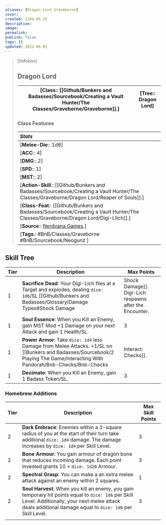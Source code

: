 ```yaml
---
aliases: [Dragon Lord Graveborne]
cover: 
created: 2204-05-22
description: 
image: 
permalink: 
publish: false
tags: []
updated: 2023-06-02
---
```


> [!infobox]
>## Dragon Lord
> | [**Class**:: [[Github/Bunkers and Badasses/Sourcebook/Creating a Vault Hunter/The Classes/Graveborne/Graveborne]].] | [**Tree**:: Dragon Lord] |
> |:---:|:---:|
> 
> ### Class Features
> | ***Stats***                                 |
> |:--------------------------------------------|
> | [**Melee-Die**:: 1d6]                            |
> | [**ACC**:: 4]                                |
> | [**DMG**:: 2]                                   |
> | [**SPD**:: 1]                                    |
> | [**MST**::  2]                                   |
> | [**Action-Skill**:: [[Github/Bunkers and Badasses/Sourcebook/Creating a Vault Hunter/The Classes/Graveborne/Dragon Lord/Reaper of Souls]].] |
> | [**Class-Feat**:: [[Github/Bunkers and Badasses/Sourcebook/Creating a Vault Hunter/The Classes/Graveborne/Dragon Lord/Digi-Litch]].] |
> | [**Source**:: [Nerdvana Games](https://nerdvanagames.com).] |
> | [**Tags**:: #BnB/Classes/Graveborne #BnB/Sourcebook/Neogunz ] |

## Skill Tree

| Tier | Description                                                                                                                                                                    | Max Points |
| ---- | ------------------------------------------------------------------------------------------------------------------------------------------------------------------------------ | ---------- |
| 1    | **Sacrifice Dead**: Your Digi-Lich flies at a Target and explodes, dealing `dice: 1d6`/SL [[Github/Bunkers and Badasses/Glossary/Damage Types#Shock Damage|Shock Damage]]. Digi-Lich respawns after the Encounter. | 3          |
| 1    | **Soul Essence**: When you Kill an Enemy, gain MST Mod +1 Damage on your next Attack and gain 1 Health/SL.                                                                     | 3          |
| 1    | **Power Armor**: Take `dice: 1d4` less Damage from Melee Attacks. +1/SL on [[Bunkers and Badasses/Sourcebook/2 Playing The Game/Interacting With Pandorah/Bnb-Checks/Bnb-Checks|Interact: Checks]].                                                                   | 3          |
| 1    | **Decimate**: When you Kill an Enemy, gain 1 Badass Token/SL.                                                                                                                  | 3          |

### Homebrew Additions

| Tier | Description                                                                                                                                                                                                      | Max Skill Points |
| ---- | ---------------------------------------------------------------------------------------------------------------------------------------------------------------------------------------------------------------- | ---------------- |
| 2    | **Dark Embrace**: Enemies within a 3-square radius of you at the start of their turn take additional `dice: 1d4` damage. The damage increases by `dice: 1d4` per Skill Level.                                    | 3                |
| 2    | **Bone Armour**: You gain armour of dragon bone that reduces incoming damage. Each point invested grants 10 + `dice: 1d20` Armour.                                                                               | 3                |
| 2    | **Spectral Grasp**: You can make a an extra melee attack against an enemy within 2 squares.                                                                                                                      | 1                |
| 2    | **Soul Harvest**: When you kill an enemy, you gain temporary hit points equal to `dice: 1d6` per Skill Level. Additionally, your next melee attack deals additional damage equal to `dice: 1d6` per Skill Level. | 3                |
|      |                                                                                                                                                                                                                  |                  |
